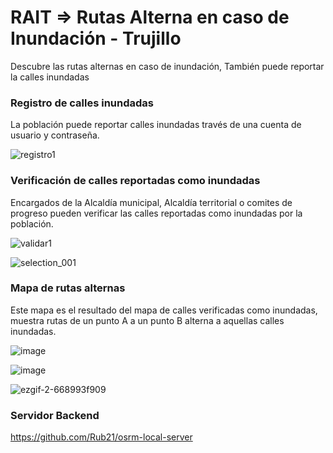 # RAIT => Rutas Alterna en caso de Inundación - Trujillo

Descubre las rutas alternas en caso de inundación, También puede reportar la calles inundadas


### Registro de calles inundadas

La población puede reportar calles inundadas través de una cuenta de usuario y contraseña.

![registro1](https://user-images.githubusercontent.com/11504548/39408001-19f035e6-4b95-11e8-927e-e10f10eae8ee.gif)

### Verificación de calles reportadas como inundadas

Encargados de la Alcaldía municipal, Alcaldía territorial o comites de progreso pueden verificar las calles reportadas como inundadas por la población.

![validar1](https://user-images.githubusercontent.com/11504548/39408088-aae427e6-4b96-11e8-8869-49e64375583b.gif)

![selection_001](https://user-images.githubusercontent.com/11504548/39408104-02e55910-4b97-11e8-991e-77f6542a1bd0.png)

### Mapa de rutas alternas

Este mapa es el resultado del mapa de calles verificadas como inundadas, muestra rutas de un punto A a un punto B alterna a aquellas calles inundadas.

![image](https://user-images.githubusercontent.com/1152236/39407608-47f7bcc2-4b8e-11e8-8d2f-8970d077fbda.png)

![image](https://user-images.githubusercontent.com/1152236/39407664-fd28e292-4b8e-11e8-81d1-59f1af5f9ef6.png)


![ezgif-2-668993f909](https://user-images.githubusercontent.com/1152236/39410955-0ef70652-4bc6-11e8-9534-3da26b9b7bda.gif)


### Servidor Backend

https://github.com/Rub21/osrm-local-server